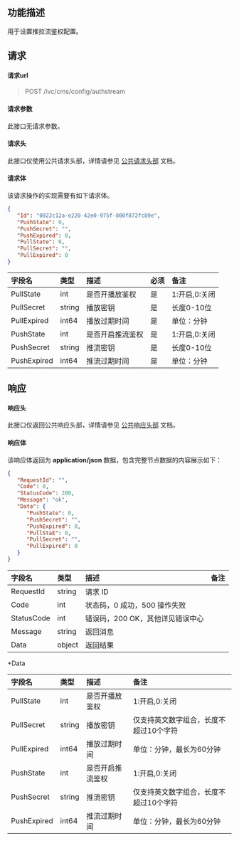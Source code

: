 
## 功能描述

用于设置推拉流鉴权配置。

## 请求

#### 请求url

> POST /ivc/cms/config/authstream

#### 请求参数

此接口无请求参数。

#### 请求头

此接口仅使用公共请求头部，详情请参见 [公共请求头部](https://cloud.tencent.com/document/product/1344/50451) 文档。

#### 请求体

该请求操作的实现需要有如下请求体。

```json
{
   "Id": "0022c12a-e220-42e0-975f-800f872fc89e",
   "PushState": 0,
   "PushSecret": "",
   "PushExpired": 0,
   "PullState": 0,
   "PullSecret": "",
   "PullExpired": 0
}
```

| 字段名      | 类型   | 描述             | 必须 | 备注          |
| :---------- | :----- | :--------------- | :--- | :------------ |
| PullState   | int    | 是否开播放鉴权   | 是   | 1:开启,0:关闭 |
| PullSecret  | string | 播放密钥         | 是   | 长度0-10位    |
| PullExpired | int64  | 播放过期时间     | 是   | 单位：分钟    |
| PushState   | int    | 是否开启推流鉴权 | 是   | 1:开启,0:关闭 |
| PushSecret  | string | 推流密钥         | 是   | 长度0-10位    |
| PushExpired | int64  | 推流过期时间     | 是   | 单位：分钟    |

## 响应

#### 响应头

此接口仅返回公共响应头部，详情请参见 [公共响应头部](https://cloud.tencent.com/document/product/1344/50452) 文档。

#### 响应体

该响应体返回为 **application/json** 数据，包含完整节点数据的内容展示如下：

```json
{
   "RequestId": "",
   "Code": 0,
   "StatusCode": 200,
   "Message": "ok",
   "Data": {
      "PushState": 0,
      "PushSecret": "",
      "PushExpired": 0,
      "PullStaE": 0,
      "PullSecret": "",
      "PullExpired": 0
   }
}
```

| 字段名     | 类型   | 描述                             | 备注 |
| :--------- | :----- | :------------------------------- | :--- |
| RequestId  | string | 请求 ID                          |      |
| Code       | int    | 状态码，0 成功，500 操作失败     |      |
| StatusCode | int    | 错误码，200 OK，其他详见错误中心 |      |
| Message    | string | 返回消息                         |      |
| Data       | object | 返回结果                         |      |

+Data

| 字段名      | 类型   | 描述             | 备注                                   |
| :---------- | :----- | :--------------- | :------------------------------------- |
| PullState   | int    | 是否开播放鉴权   | 1:开启,0:关闭                          |
| PullSecret  | string | 播放密钥         | 仅支持英文数字组合，长度不超过10个字符 |
| PullExpired | int64  | 播放过期时间     | 单位：分钟，最长为60分钟               |
| PushState   | int    | 是否开启推流鉴权 | 1:开启,0:关闭                          |
| PushSecret  | string | 推流密钥         | 仅支持英文数字组合，长度不超过10个字符 |
| PushExpired | int64  | 推流过期时间     | 单位：分钟，最长为60分钟               |

